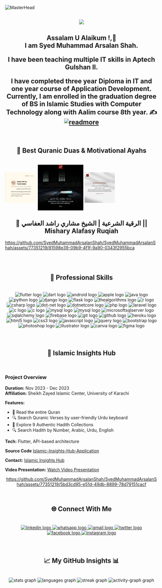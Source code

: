 ![MasterHead](https://i.pinimg.com/originals/26/93/87/2693873b6eb296087ae2280a20812986.jpg)


<br clear="both">

<div align="center">
  <img src="https://visitor-badge.laobi.icu/badge?page_id=SyedMuhammadArsalanShah.SyedMuhammadArsalanShah&"  />
</div>


<h2 align="center">Assalam U Alaikum !,👋<br> I am <strong>Syed Muhammad Arsalan Shah.</strong> <br>

I have been teaching multiple IT skills in Aptech Gulshan II.

I have completed three year Diploma in IT and one year course of Application Development. Currently, I am enrolled in the graduation degree of BS in Islamic Studies with Computer Technology  along with Aalim course 8th year. 
✍
<br>
 <a href="https://syedmuhammadarsalanshah.github.io/SMAS/" target="_blank">
 <img src="https://i0.wp.com/moroccoenglish.com/me-md/2018/08/timigate-readmore.gif" height="80"  alt="readmore"  />
 </a>
</h2>

<br clear="both">

<h2 align="center">📖 Best Quranic Duas & Motivational Ayahs</h2>



<br clear="both">

<img align="center"  height="100"  src="images/i2.jpg"  />

<img align="center"  height="150"  src="images/i1.jpg"  />
<img align="center"  height="100"  src="images/i3.jpg"  />

<br clear="both">
<h2 align="center">📖  الرقية الشرعية | الشيخ مشاري راشد العفاسي || Mishary Alafasy Ruqiah </h2>



https://github.com/SyedMuhammadArsalanShah/SyedMuhammadArsalanShah/assets/77351219/81598e39-09b9-4f1f-9a90-0343f2955bca



<br clear="both">


<br clear="both">

<h2 align="center">🚀 Professional Skills</h2>



<br clear="both">

<div align="center">
  <img src="https://cdn.jsdelivr.net/gh/devicons/devicon/icons/flutter/flutter-original.svg" height="30" width="42" alt="flutter logo"  />
  <img src="https://cdn.jsdelivr.net/gh/devicons/devicon/icons/dart/dart-original.svg" height="30" width="42" alt="dart logo"  />
  <img src="https://cdn.jsdelivr.net/gh/devicons/devicon/icons/android/android-original.svg" height="30" width="42" alt="android logo"  />
  <img src="https://cdn.jsdelivr.net/gh/devicons/devicon/icons/apple/apple-original.svg" height="30" width="42" alt="apple logo"  />
  <img src="https://cdn.jsdelivr.net/gh/devicons/devicon/icons/java/java-original.svg" height="30" width="42" alt="java logo"  />
  <img src="https://cdn.jsdelivr.net/gh/devicons/devicon/icons/python/python-original.svg" height="30" width="42" alt="python logo"  />
  <img src="https://cdn.jsdelivr.net/gh/devicons/devicon/icons/django/django-plain.svg" height="30" width="42" alt="django logo"  />
  <img src="https://cdn.jsdelivr.net/gh/devicons/devicon/icons/flask/flask-original.svg" height="30" width="42" alt="flask logo"  />
  <img src="https://cdn.jsdelivr.net/gh/devicons/devicon/icons/thealgorithms/thealgorithms-original.svg" height="30" width="42" alt="thealgorithms logo"  />
  <img src="https://cdn.jsdelivr.net/gh/devicons/devicon/icons/r/r-original.svg" height="30" width="42" alt="r logo"  />
  <img src="https://cdn.jsdelivr.net/gh/devicons/devicon/icons/csharp/csharp-original.svg" height="30" width="42" alt="csharp logo"  />
  <img src="https://cdn.jsdelivr.net/gh/devicons/devicon/icons/dot-net/dot-net-original.svg" height="30" width="42" alt="dot-net logo"  />
  <img src="https://cdn.jsdelivr.net/gh/devicons/devicon/icons/dotnetcore/dotnetcore-original.svg" height="30" width="42" alt="dotnetcore logo"  />
  <img src="https://cdn.jsdelivr.net/gh/devicons/devicon/icons/php/php-original.svg" height="30" width="42" alt="php logo"  />
  <img src="https://cdn.jsdelivr.net/gh/devicons/devicon/icons/laravel/laravel-plain.svg" height="30" width="42" alt="laravel logo"  />
  <img src="https://cdn.jsdelivr.net/gh/devicons/devicon/icons/c/c-original.svg" height="30" width="42" alt="c logo"  />
  <img src="https://cdn.jsdelivr.net/gh/devicons/devicon/icons/cplusplus/cplusplus-original.svg" height="30" width="42" alt="c logo"  />
  <img src="https://cdn.jsdelivr.net/gh/devicons/devicon/icons/mysql/mysql-original.svg" height="30" width="42" alt="mysql logo"  />
  <img src="https://cdn.jsdelivr.net/gh/devicons/devicon/icons/oracle/oracle-original.svg" height="30" width="42" alt="mysql logo"  />
  <img src="https://cdn.jsdelivr.net/gh/devicons/devicon/icons/microsoftsqlserver/microsoftsqlserver-plain.svg" height="30" width="42" alt="microsoftsqlserver logo"  />
  <img src="https://cdn.jsdelivr.net/gh/devicons/devicon/icons/sqlalchemy/sqlalchemy-original.svg" height="30" width="42" alt="sqlalchemy logo"  />
  <img src="https://cdn.jsdelivr.net/gh/devicons/devicon/icons/firebase/firebase-plain.svg" height="30" width="42" alt="firebase logo"  />
  <img src="https://cdn.jsdelivr.net/gh/devicons/devicon/icons/git/git-original.svg" height="30" width="42" alt="git logo"  />
  <img src="https://cdn.jsdelivr.net/gh/devicons/devicon/icons/github/github-original.svg" height="30" width="42" alt="github logo"  />
  <img src="https://cdn.jsdelivr.net/gh/devicons/devicon/icons/heroku/heroku-original.svg" height="30" width="42" alt="heroku logo"  />
  <img src="https://cdn.jsdelivr.net/gh/devicons/devicon/icons/html5/html5-original.svg" height="30" width="42" alt="html5 logo"  />
  <img src="https://cdn.jsdelivr.net/gh/devicons/devicon/icons/css3/css3-original.svg" height="30" width="42" alt="css3 logo"  />
  <img src="https://cdn.jsdelivr.net/gh/devicons/devicon/icons/javascript/javascript-original.svg" height="30" width="42" alt="javascript logo"  />
  <img src="https://cdn.jsdelivr.net/gh/devicons/devicon/icons/jquery/jquery-original.svg" height="30" width="42" alt="jquery logo"  />
  <img src="https://cdn.jsdelivr.net/gh/devicons/devicon/icons/bootstrap/bootstrap-original.svg" height="30" width="42" alt="bootstrap logo"  />
  <img src="https://cdn.jsdelivr.net/gh/devicons/devicon/icons/photoshop/photoshop-plain.svg" height="30" width="42" alt="photoshop logo"  />
  <img src="https://cdn.jsdelivr.net/gh/devicons/devicon/icons/illustrator/illustrator-plain.svg" height="30" width="42" alt="illustrator logo"  />
  <img src="https://cdn.jsdelivr.net/gh/devicons/devicon/icons/canva/canva-original.svg" height="30" width="42" alt="canva logo"  />
  <img src="https://cdn.jsdelivr.net/gh/devicons/devicon/icons/figma/figma-original.svg" height="30" width="42" alt="figma logo"  />
</div>

###


<br clear="both">
<h2 align="center">📱 Islamic Insights Hub</h2>
<br clear="both">

<div align="left">
  
### Project Overview
**Duration:** Nov 2023 - Dec 2023  
**Affiliation:** Sheikh Zayed Islamic Center, University of Karachi

**Features:**
- 📖 Read the entire Quran
- 🔍 Search Quranic Verses by user-friendly Urdu keyboard 
- 📖 Explore 9 Authentic Hadith Collections
- 🔍 Search Hadith by Number, Arabic, Urdu, English


**Tech:** Flutter, API-based architecture

**Source Code** <a href="https://github.com/SyedMuhammadArsalanShah/Islamic-Insights-Hub-Application/" target="_blank">Islamic-Insights-Hub-Application</a>

**Contact:** [Islamic Insights Hub](mailto:smarsalanshah125@gmail.com)

**Video Presentation:** [Watch Video Presentation](https://youtu.be/SVu7d4OCWQM?si=BVLTXRhTuVFdF6EA)
</div>
<div align="center">


https://github.com/SyedMuhammadArsalanShah/SyedMuhammadArsalanShah/assets/77351219/5bd3cd95-e51d-49db-8899-78d79151cacf


</div>
<br clear="both">

<h2 align="center">🌐 Connect With Me</h2>

###

<br clear="both">

<div align="center">
  <a href="https://www.linkedin.com/in/syedmuhammadarsalanshah/" target="_blank">
    <img src="https://img.shields.io/static/v1?message=LinkedIn&logo=linkedin&label=&color=0077B5&logoColor=white&labelColor=&style=flat" height="30" alt="linkedin logo"  />
  </a>
<!--   <a href="https://wa.me/923032006225" target="_blank"> -->
<a href="https://whatsapp.com/channel/0029VaCr8pqDZ4LZ1Fo46N1d" target="_blank">
    <img src="https://img.shields.io/static/v1?message=Whatsapp&logo=whatsapp&label=&color=25D366&logoColor=white&labelColor=&style=flat" height="30" alt="whatsapp logo"  />
  </a>
  <a href="mailto:smarsalanshah125@gmail.com" target="_blank">
    <img src="https://img.shields.io/static/v1?message=Gmail&logo=gmail&label=&color=D14836&logoColor=white&labelColor=&style=flat" height="30" alt="gmail logo"  />
  </a>
  <a href="https://twitter.com/SMArsalanShah" target="_blank">
    <img src="https://img.shields.io/static/v1?message=Twitter&logo=twitter&label=&color=1DA1F2&logoColor=white&labelColor=&style=flat" height="30" alt="twitter logo"  />
  </a>
  <a href="https://www.facebook.com/SyedMuhammadArsalanShahBukhari/" target="_blank">
    <img src="https://img.shields.io/static/v1?message=Facebook&logo=facebook&label=&color=1877F2&logoColor=white&labelColor=&style=flat" height="30" alt="facebook logo"  />
  </a>
  <a href="https://www.instagram.com/syedmuhammadarsalanshahbukhari/" target="_blank">
    <img src="https://img.shields.io/static/v1?message=Instagram&logo=instagram&label=&color=E4405F&logoColor=white&labelColor=&style=flat" height="30" alt="instagram logo"  />
  </a>
</div>





###

<br clear="both">

<h2 align="center"> 📈 My GitHub Insights 📊</h2>

<br clear="both">

<div align="center">
  <img src="https://github-readme-stats.vercel.app/api?username=SyedMuhammadArsalanShah&hide_title=false&hide_rank=false&show_icons=true&include_all_commits=true&count_private=true&disable_animations=false&theme=discord_old_blurple&locale=en&hide_border=true&order=1" height="150" alt="stats graph"  />
  <img src="https://github-readme-stats.vercel.app/api/top-langs?username=SyedMuhammadArsalanShah&locale=en&hide_title=false&layout=compact&card_width=320&langs_count=12&theme=discord_old_blurple&hide_border=true&order=2" height="150" alt="languages graph"  />
  <img src="https://streak-stats.demolab.com?user=SyedMuhammadArsalanShah&locale=en&mode=daily&theme=discord_old_blurple&hide_border=true&border_radius=5&order=3&card_width=800" height="150" alt="streak graph"  />
  <img src="https://github-readme-activity-graph.vercel.app/graph?username=SyedMuhammadArsalanShah&radius=16&theme=react&area=true&hide_border=true&order=5" height="300" alt="activity-graph graph"  />
</div>

###





<!-- 
<div align="center">
  <img src="https://github-readme-stats.vercel.app/api?username=SyedMuhammadArsalanShah&hide_title=false&hide_rank=false&show_icons=true&include_all_commits=true&count_private=true&disable_animations=false&theme=vue&locale=en&hide_border=false" height="150" alt="stats graph"  />
 <img src="https://github-readme-stats.vercel.app/api/top-langs?username=SyedMuhammadArsalanShah&locale=en&hide_title=false&layout=compact&card_width=320&langs_count=10&theme=vue&hide_border=false" height="150" alt="languages graph"  />
  <img src="https://streak-stats.demolab.com?user=SyedMuhammadArsalanShah&locale=en&mode=daily&theme=vue&hide_border=false&border_radius=5&card_width=600" height="200" alt="streak graph"  />
</div> -->




